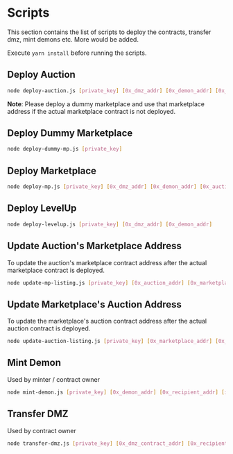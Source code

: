 # Scripts

This section contains the list of scripts to deploy the contracts, transfer dmz, mint demons etc. More would be added.

Execute `yarn install` before running the scripts.


## Deploy Auction
```bash
node deploy-auction.js [private_key] [0x_dmz_addr] [0x_demon_addr] [0x_marketplace_addr]
```

**Note**: Please deploy a dummy marketplace and use that marketplace address if the actual marketplace contract is not deployed.


## Deploy Dummy Marketplace
```bash
node deploy-dummy-mp.js [private_key]
```

## Deploy Marketplace
```bash
node deploy-mp.js [private_key] [0x_dmz_addr] [0x_demon_addr] [0x_auction_addr]
```

## Deploy LevelUp
```bash
node deploy-levelup.js [private_key] [0x_dmz_addr] [0x_demon_addr]
```

## Update Auction's Marketplace Address
To update the auction's marketplace contract address after the actual marketplace contract is deployed.

```bash
node update-mp-listing.js [private_key] [0x_auction_addr] [0x_marketplace_addr]
```

## Update Marketplace's Auction Address
To update the marketplace's auction contract address after the actual auction contract is deployed.

```bash
node update-auction-listing.js [private_key] [0x_marketplace_addr] [0x_auction_addr]
```

## Mint Demon
Used by minter / contract owner
```bash
node mint-demon.js [private_key] [0x_demon_addr] [0x_recipient_addr] [imageURI]
```

## Transfer DMZ
Used by contract owner
```bash
node transfer-dmz.js [private_key] [0x_dmz_contract_addr] [0x_recipient_addr] [dmz_amt_to_xfer]
```